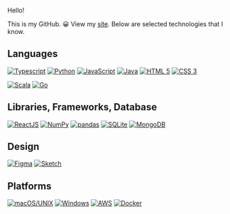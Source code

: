 Hello! 

This is my GitHub. 😀 View my [site](http://iansoohoo.me). Below are selected technologies that I know.

## Languages ##
[![Typescript](https://img.shields.io/badge/-Typescript-4476C0?logo=Typescript&logoColor=white&logoWidth=30&style=for-the-badge)](#)
[![Python](https://img.shields.io/badge/-Python-3776AB?logo=Python&logoColor=white&logoWidth=30&style=for-the-badge)](#)
[![JavaScript](https://img.shields.io/badge/-JavaScript-F7DF1E?logo=JavaScript&logoColor=black&logoWidth=30&style=for-the-badge)](#)
[![Java](https://img.shields.io/badge/-Java-007396?logo=buymeacoffee&logoColor=white&logoWidth=30&style=for-the-badge)](#)
[![HTML 5](https://img.shields.io/badge/-HTML_5-E34F26?logo=HTML5&logoColor=white&logoWidth=30&style=for-the-badge)](#)
[![CSS 3](https://img.shields.io/badge/-CSS_3-1572B6?logo=CSS3&logoColor=white&logoWidth=30&style=for-the-badge)](#)

[![Scala](https://img.shields.io/badge/-Scala_(familiar)-DC322F?logo=Scala&logoWidth=30&style=for-the-badge)](#)
[![Go](https://img.shields.io/badge/-Go_(familiar)-00ADD8?logo=Go&logoWidth=30&style=for-the-badge&logoColor=white)](#)


## Libraries, Frameworks, Database ##
[![ReactJS](https://img.shields.io/badge/-React-61DAFB?logo=react&logoColor=black&logoWidth=30&style=for-the-badge)](#)
[![NumPy](https://img.shields.io/badge/-NumPy-013243?logo=NumPy&logoColor=white&logoWidth=30&style=for-the-badge)](#)
[![pandas](https://img.shields.io/badge/-pandas-150458?logo=pandas&logoColor=white&logoWidth=30&style=for-the-badge)](#)
[![SQLite](https://img.shields.io/badge/-SQLite-003B57?logo=SQLite&logoColor=white&logoWidth=30&style=for-the-badge)](#)
[![MongoDB](https://img.shields.io/badge/-MongoDB-47A248?logo=mongoDB&logoColor=white&logoWidth=30&style=for-the-badge)](#)

## Design ##
[![Figma](https://img.shields.io/badge/-Figma-C5B9FA?logo=Figma&logoWidth=30&style=for-the-badge&logoColor=black)](#)
[![Sketch](https://img.shields.io/badge/-Sketch-F7B500?logo=Sketch&logoWidth=30&style=for-the-badge&logoColor=black)](#)

## Platforms ##
[![macOS/UNIX](https://img.shields.io/badge/macOS|UNIX-000000?style=for-the-badge&logo=macos)](#)
[![Windows](https://img.shields.io/badge/Windows-Insider-0078D6?style=for-the-badge&logo=windows)](#)
[![AWS](https://img.shields.io/badge/AWS-232F3E?style=for-the-badge&logo=amazonwebservices)](#)
[![Docker](https://img.shields.io/badge/Docker-0078D6?style=for-the-badge&logo=docker&logoColor=black)](#)





<!--
**capturetheworld/capturetheworld** is a ✨ _special_ ✨ repository because its `README.md` (this file) appears on your GitHub profile.
Platforms, environments, backend, frontend, Version Control & Dev Environment testing deployment scaling infrasctructure, technical writing
Here are some ideas to get you started:
https://simpleicons.org/?q=python
LARGE (https://img.shields.io/badge/-React-61DAFB?logo=react&logoColor=white&logoWidth=30&style=for-the-badge)
SMALL https://img.shields.io/badge/-React-61DAFB?logo=react&logoColor=white&logoWidth=30?style=flat-square&logo=appveyor
https://img.shields.io/badge/Windows-Contributor-0078D6?style=for-the-badge&logo=windows
https://javascript.plainenglish.io/how-to-make-custom-language-badges-for-your-profile-using-shields-io-d2aeaf016b6b

- 🔭 I’m currently working on ...
- 🌱 I’m currently learning ...
- 👯 I’m looking to collaborate on ...
- 🤔 I’m looking for help with ...
- 💬 Ask me about ...
- 📫 How to reach me: ...
- 😄 Pronouns: ...
- ⚡ Fun fact: ...
-->
